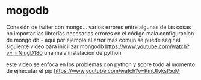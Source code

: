 # mogodb

Conexión de twiter con mongo... varios errores
entre algunas de las cosas
no importar las librerías necesarias
errores en el código
mala configuracion de mongo db.- aqui por ejemplo el error mas comun
se puede segir el siguiente video para inicilizar mongodb
https://www.youtube.com/watch?v=_irNiugD180
una mala instalacion de python

este video se enfoca en los problemas con python y sobre todo al momento de ejhecutar el pip
https://www.youtube.com/watch?v=PmUfyksf5oM
